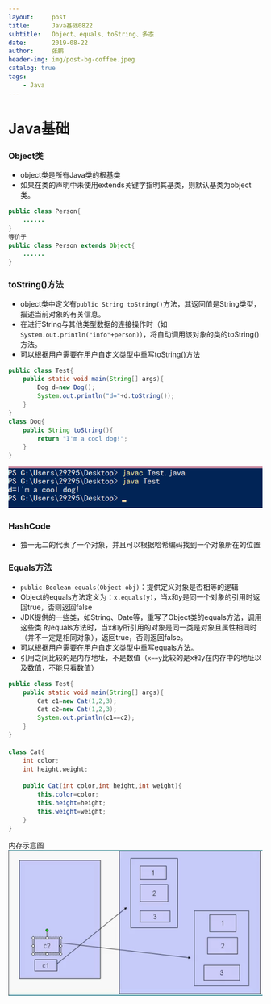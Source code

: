```yaml
---
layout:     post 
title:      Java基础0822
subtitle:   Object、equals、toString、多态
date:       2019-08-22
author:     张鹏
header-img: img/post-bg-coffee.jpeg
catalog: true   
tags:                         
    - Java
---
```


# Java基础

### Object类

- object类是所有Java类的根基类
- 如果在类的声明中未使用extends关键字指明其基类，则默认基类为object类。
```java
public class Person{
    ......
}
等价于
public class Person extends Object{
    ......
}
```
### toString()方法

- object类中定义有`public String toString()`方法，其返回值是String类型，描述当前对象的有关信息。
- 在进行String与其他类型数据的连接操作时（如`System.out.println("info"+person)`），将自动调用该对象的类的toString()方法。
- 可以根据用户需要在用户自定义类型中重写toString()方法
```java
public class Test{
    public static void main(String[] args){
        Dog d=new Dog();
        System.out.println("d="+d.toString());
    }
}
class Dog{
    public String toString(){
        return "I'm a cool dog!";
    }
}
```
![Test](/img/Test_0822_1.png)

### HashCode

- 独一无二的代表了一个对象，并且可以根据哈希编码找到一个对象所在的位置

### Equals方法

- `public Boolean equals(Object obj)`：提供定义对象是否相等的逻辑
- Object的equals方法定义为：`x.equals(y)`，当x和y是同一个对象的引用时返回true，否则返回false
- JDK提供的一些类，如String、Date等，重写了Object类的equals方法，调用这些类 的equals方法时，当x和y所引用的对象是同一类是对象且属性相同时（并不一定是相同对象），返回true，否则返回false。
- 可以根据用户需要在用户自定义类型中重写equals方法。
- 引用之间比较的是内存地址，不是数值（`x==y`比较的是x和y在内存中的地址以及数值，不能只看数值）
```java
public class Test{
	public static void main(String[] args){
		Cat c1=new Cat(1,2,3);
		Cat c2=new Cat(1,2,3);
		System.out.println(c1==c2);
	}
}

class Cat{
	int color;
	int height,weight;
	
	public Cat(int color,int height,int weight){
		this.color=color;
		this.height=height;
		this.weight=weight;
	}
}
```
内存示意图
![Test](/img/javaTest_0822_2.png)